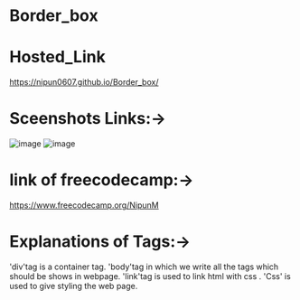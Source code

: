 # Border_box
# Hosted_Link
https://nipun0607.github.io/Border_box/
# Sceenshots Links:->
![image](https://github.com/nipun0607/Border_box/assets/126556793/25efcbe6-6988-4533-9b27-9670f827ca73)
![image](https://github.com/nipun0607/Border_box/assets/126556793/82034356-f2d5-46e2-b6b5-467715a73ff9)

# link of freecodecamp:->
https://www.freecodecamp.org/NipunM
# Explanations of Tags:->
'div'tag is a container tag.
'body'tag in which we write all the tags which should be shows in webpage.
'link'tag is used to link html with css .
'Css' is used to give styling the web page.



